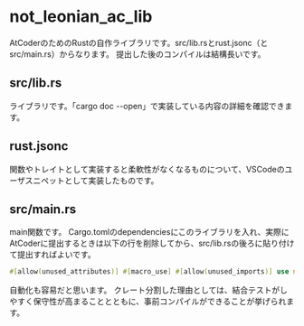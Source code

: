 # not_leonian_ac_lib
AtCoderのためのRustの自作ライブラリです。src/lib.rsとrust.jsonc（とsrc/main.rs）からなります。
提出した後のコンパイルは結構長いです。

## src/lib.rs
ライブラリです。「cargo doc --open」で実装している内容の詳細を確認できます。

## rust.jsonc
関数やトレイトとして実装すると柔軟性がなくなるものについて、VSCodeのユーザスニペットとして実装したものです。

## src/main.rs
main関数です。
Cargo.tomlのdependenciesにこのライブラリを入れ、実際にAtCoderに提出するときは以下の行を削除してから、src/lib.rsの後ろに貼り付けて提出すればよいです。
```rust
#[allow(unused_attributes)] #[macro_use] #[allow(unused_imports)] use not_leonian_ac_lib::*;
```
自動化も容易だと思います。
クレート分割した理由としては、結合テストがしやすく保守性が高まることとともに、事前コンパイルができることが挙げられます。
